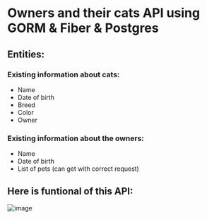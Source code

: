 # Owners and their cats API using GORM & Fiber & Postgres
## Entities:
### Existing information about cats:
* Name
* Date of birth
* Breed
* Color
* Owner
### Existing information about the owners:
* Name
* Date of birth
* List of pets (can get with correct request)
## Here is funtional of this API:
![image](https://github.com/cockyafspb/postgres-api-project/assets/89847097/34fb9be1-ee1a-4107-9bbf-bad64a948b5b)
